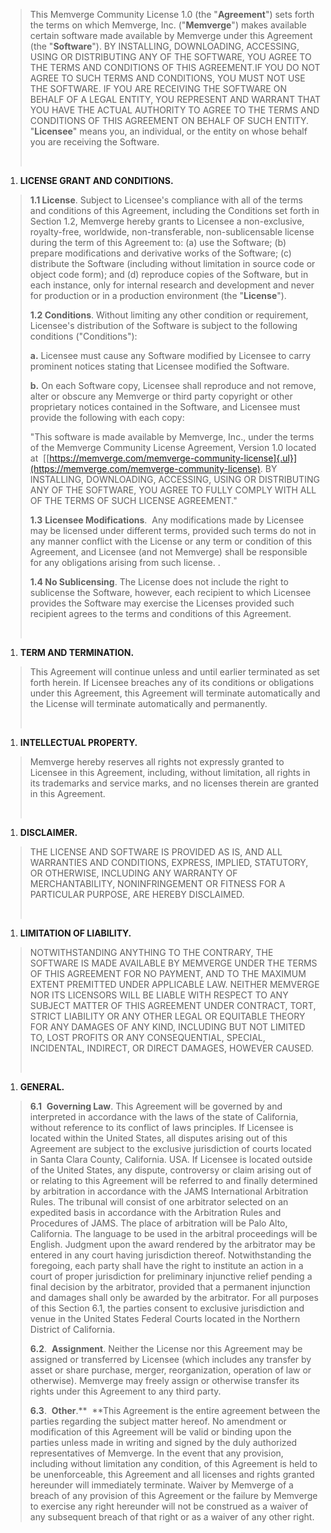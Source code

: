 > This Memverge Community License 1.0 (the "**Agreement**") sets forth
> the terms on which Memverge, Inc. ("**Memverge**") makes available
> certain software made available by Memverge under this Agreement (the
> "**Software**"). BY INSTALLING, DOWNLOADING, ACCESSING, USING OR
> DISTRIBUTING ANY OF THE SOFTWARE, YOU AGREE TO THE TERMS AND
> CONDITIONS OF THIS AGREEMENT.IF YOU DO NOT AGREE TO SUCH TERMS AND
> CONDITIONS, YOU MUST NOT USE THE SOFTWARE. IF YOU ARE RECEIVING THE
> SOFTWARE ON BEHALF OF A LEGAL ENTITY, YOU REPRESENT AND WARRANT THAT
> YOU HAVE THE ACTUAL AUTHORITY TO AGREE TO THE TERMS AND CONDITIONS OF
> THIS AGREEMENT ON BEHALF OF SUCH ENTITY. "**Licensee**" means you, an
> individual, or the entity on whose behalf you are receiving the
> Software.
>
>  

1.  **LICENSE GRANT AND CONDITIONS.**

> **1.1 License**. Subject to Licensee's compliance with all of the
> terms and conditions of this Agreement, including the Conditions set
> forth in Section 1.2, Memverge hereby grants to Licensee a
> non-exclusive, royalty-free, worldwide, non-transferable,
> non-sublicensable license during the term of this Agreement to: (a)
> use the Software; (b) prepare modifications and derivative works of
> the Software; (c) distribute the Software (including without
> limitation in source code or object code form); and (d) reproduce
> copies of the Software, but in each instance, only for internal
> research and development and never for production or in a production
> environment (the "**License**").
>
> **1.2 Conditions**. Without limiting any other condition or
> requirement, Licensee's distribution of the Software is subject to the
> following conditions ("Conditions"):
>
> **a.** Licensee must cause any Software modified by Licensee to carry
> prominent notices stating that Licensee modified the Software.
>
> **b.** On each Software copy, Licensee shall reproduce and not remove,
> alter or obscure any Memverge or third party copyright or other
> proprietary notices contained in the Software, and Licensee must
> provide the following with each copy:
>
> "This software is made available by Memverge, Inc., under the terms of
> the Memverge Community License Agreement, Version 1.0 located at 
> [[https://memverge.com/memverge-community-license]{.ul}](https://memverge.com/memverge-community-license).
> BY INSTALLING, DOWNLOADING, ACCESSING, USING OR DISTRIBUTING ANY OF
> THE SOFTWARE, YOU AGREE TO FULLY COMPLY WITH ALL OF THE TERMS OF SUCH
> LICENSE AGREEMENT."
>
> **1.3** **Licensee Modifications**.  Any modifications made by
> Licensee may be licensed under different terms, provided such terms do
> not in any manner conflict with the License or any term or condition
> of this Agreement, and Licensee (and not Memverge) shall be
> responsible for any obligations arising from such license. .
>
> **1.4 No Sublicensing**. The License does not include the right to
> sublicense the Software, however, each recipient to which Licensee
> provides the Software may exercise the Licenses provided such
> recipient agrees to the terms and conditions of this Agreement.
>
>  

1.  **TERM AND TERMINATION.**

> This Agreement will continue unless and until earlier terminated as
> set forth herein. If Licensee breaches any of its conditions or
> obligations under this Agreement, this Agreement will terminate
> automatically and the License will terminate automatically and
> permanently.
>
>  

1.  **INTELLECTUAL PROPERTY.**

> Memverge hereby reserves all rights not expressly granted to Licensee
> in this Agreement, including, without limitation, all rights in its
> trademarks and service marks, and no licenses therein are granted in
> this Agreement.
>
>  

1.  **DISCLAIMER.**

> THE LICENSE AND SOFTWARE IS PROVIDED AS IS, AND ALL WARRANTIES AND
> CONDITIONS, EXPRESS, IMPLIED, STATUTORY, OR OTHERWISE, INCLUDING ANY
> WARRANTY OF MERCHANTABILITY, NONINFRINGEMENT OR FITNESS FOR A
> PARTICULAR PURPOSE, ARE HEREBY DISCLAIMED.
>
>  

1.  **LIMITATION OF LIABILITY.**

> NOTWITHSTANDING ANYTHING TO THE CONTRARY, THE SOFTWARE IS MADE
> AVAILABLE BY MEMVERGE UNDER THE TERMS OF THIS AGREEMENT FOR NO
> PAYMENT, AND TO THE MAXIMUM EXTENT PREMITTED UNDER APPLICABLE LAW.
> NEITHER MEMVERGE NOR ITS LICENSORS WILL BE LIABLE WITH RESPECT TO ANY
> SUBJECT MATTER OF THIS AGREEMENT UNDER CONTRACT, TORT, STRICT
> LIABILITY OR ANY OTHER LEGAL OR EQUITABLE THEORY FOR ANY DAMAGES OF
> ANY KIND, INCLUDING BUT NOT LIMITED TO, LOST PROFITS OR ANY
> CONSEQUENTIAL, SPECIAL, INCIDENTAL, INDIRECT, OR DIRECT DAMAGES,
> HOWEVER CAUSED.
>
>  

1.  **GENERAL.**

> **6.1**  **Governing Law**. This Agreement will be governed by and
> interpreted in accordance with the laws of the state of California,
> without reference to its conflict of laws principles. If Licensee is
> located within the United States, all disputes arising out of this
> Agreement are subject to the exclusive jurisdiction of courts located
> in Santa Clara County, California. USA. If Licensee is located outside
> of the United States, any dispute, controversy or claim arising out of
> or relating to this Agreement will be referred to and finally
> determined by arbitration in accordance with the JAMS International
> Arbitration Rules. The tribunal will consist of one arbitrator
> selected on an expedited basis in accordance with the Arbitration
> Rules and Procedures of JAMS. The place of arbitration will be Palo
> Alto, California. The language to be used in the arbitral proceedings
> will be English. Judgment upon the award rendered by the arbitrator
> may be entered in any court having jurisdiction thereof.
> Notwithstanding the foregoing, each party shall have the right to
> institute an action in a court of proper jurisdiction for preliminary
> injunctive relief pending a final decision by the arbitrator, provided
> that a permanent injunction and damages shall only be awarded by the
> arbitrator. For all purposes of this Section 6.1, the parties consent
> to exclusive jurisdiction and venue in the United States Federal
> Courts located in the Northern District of California.
>
> **6.2**.  **Assignment**. Neither the License nor this Agreement may
> be assigned or transferred by Licensee (which includes any transfer by
> asset or share purchase, merger, reorganization, operation of law or
> otherwise). Memverge may freely assign or otherwise transfer its
> rights under this Agreement to any third party.
>
> **6.3**.  **Other**.**  **This Agreement is the entire agreement
> between the parties regarding the subject matter hereof. No amendment
> or modification of this Agreement will be valid or binding upon the
> parties unless made in writing and signed by the duly authorized
> representatives of Memverge. In the event that any provision,
> including without limitation any condition, of this Agreement is held
> to be unenforceable, this Agreement and all licenses and rights
> granted hereunder will immediately terminate. Waiver by Memverge of a
> breach of any provision of this Agreement or the failure by Memverge
> to exercise any right hereunder will not be construed as a waiver of
> any subsequent breach of that right or as a waiver of any other right.
